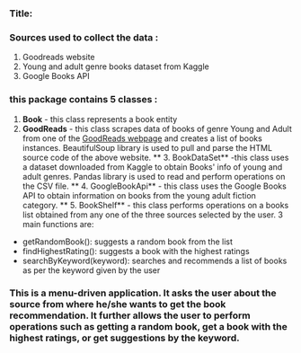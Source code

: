 ### **Title**:

### **Sources** used to collect the data :
1. Goodreads website
2. Young and adult genre books dataset from Kaggle
3. Google Books API

### this package contains **5 classes** : 
1. **Book** - this class represents a book entity
2. **GoodReads** - this class scrapes data of books of genre Young and Adult from one of the [GoodReads webpage](https://www.goodreads.com/list/show/43.Best_Young_Adult_Books) and creates a list of books instances. BeautifulSoup library is used to pull and parse the HTML source code of the above website.
** 3. BookDataSet** -this class uses a dataset downloaded from Kaggle to obtain Books' info of young and adult genres. Pandas library is used to read and perform operations on the CSV file. 
** 4. GoogleBookApi** - this class uses the Google Books API to obtain information on books from the young adult fiction category.
** 5. BookShelf** - this class performs operations on a books list obtained from any one of the three sources selected by the user. 3 main functions are:
 * getRandomBook(): suggests a random book from the list
 * findHighestRating(): suggests a book with the highest ratings
 * searchByKeyword(keyword): searches and recommends a list of books as per the keyword given by the user

### This is a menu-driven application. It asks the user about the source from where he/she wants to get the book recommendation. It further allows the user to perform operations such as getting a random book, get a book with the highest ratings, or get suggestions by the keyword.
